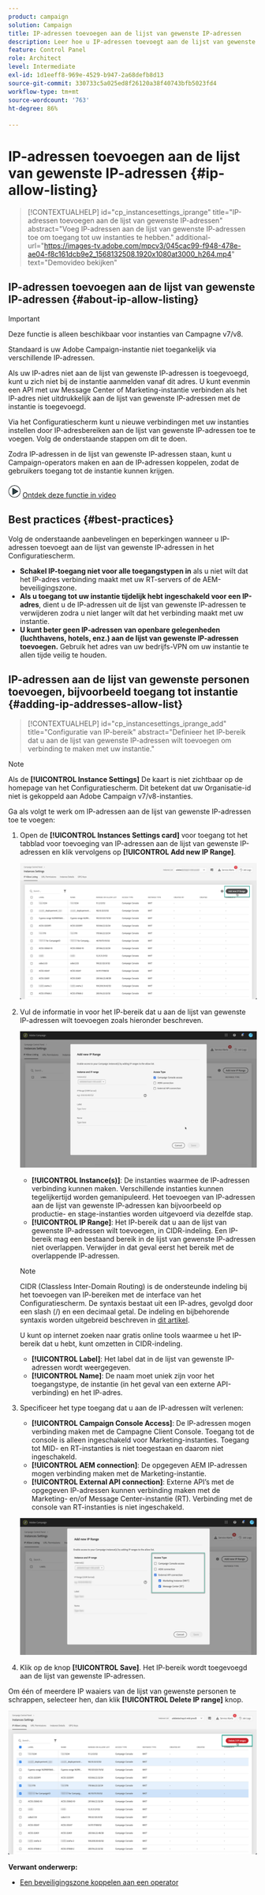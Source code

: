 ```yaml
---
product: campaign
solution: Campaign
title: IP-adressen toevoegen aan de lijst van gewenste IP-adressen
description: Leer hoe u IP-adressen toevoegt aan de lijst van gewenste IP-adressen in het Configuratiescherm voor instantietoegang.
feature: Control Panel
role: Architect
level: Intermediate
exl-id: 1d1eeff8-969e-4529-b947-2a68defb8d13
source-git-commit: 330733c5a025ed8f26120a38f40743bfb5023fd4
workflow-type: tm+mt
source-wordcount: '763'
ht-degree: 86%

---
```


# IP-adressen toevoegen aan de lijst van gewenste IP-adressen {#ip-allow-listing}

>[!CONTEXTUALHELP]
>id="cp_instancesettings_iprange"
>title="IP-adressen toevoegen aan de lijst van gewenste IP-adressen"
>abstract="Voeg IP-adressen aan de lijst van gewenste IP-adressen toe om toegang tot uw instanties te hebben."
>additional-url="https://images-tv.adobe.com/mpcv3/045cac99-f948-478e-ae04-f8c161dcb9e2_1568132508.1920x1080at3000_h264.mp4" text="Demovideo bekijken"

## IP-adressen toevoegen aan de lijst van gewenste IP-adressen {#about-ip-allow-listing}

>[!IMPORTANT]
>
>Deze functie is alleen beschikbaar voor instanties van Campagne v7/v8.

Standaard is uw Adobe Campaign-instantie niet toegankelijk via verschillende IP-adressen.

Als uw IP-adres niet aan de lijst van gewenste IP-adressen is toegevoegd, kunt u zich niet bij de instantie aanmelden vanaf dit adres. U kunt evenmin een API met uw Message Center of Marketing-instantie verbinden als het IP-adres niet uitdrukkelijk aan de lijst van gewenste IP-adressen met de instantie is toegevoegd.

Via het Configuratiescherm kunt u nieuwe verbindingen met uw instanties instellen door IP-adresbereiken aan de lijst van gewenste IP-adressen toe te voegen. Volg de onderstaande stappen om dit te doen.

Zodra IP-adressen in de lijst van gewenste IP-adressen staan, kunt u Campaign-operators maken en aan de IP-adressen koppelen, zodat de gebruikers toegang tot de instantie kunnen krijgen.

![](assets/do-not-localize/how-to-video.png) [Ontdek deze functie in video](https://experienceleague.adobe.com/docs/campaign-classic-learn/control-panel/instance-settings/ip-allow-listing.html#instance-settings)

## Best practices {#best-practices}

Volg de onderstaande aanbevelingen en beperkingen wanneer u IP-adressen toevoegt aan de lijst van gewenste IP-adressen in het Configuratiescherm.

* **Schakel IP-toegang niet voor alle toegangstypen in** als u niet wilt dat het IP-adres verbinding maakt met uw RT-servers of de AEM-beveiligingszone.
* **Als u toegang tot uw instantie tijdelijk hebt ingeschakeld voor een IP-adres**, dient u de IP-adressen uit de lijst van gewenste IP-adressen te verwijderen zodra u niet langer wilt dat het verbinding maakt met uw instantie.
* **U kunt beter geen IP-adressen van openbare gelegenheden (luchthavens, hotels, enz.) aan de lijst van gewenste IP-adressen toevoegen.** Gebruik het adres van uw bedrijfs-VPN om uw instantie te allen tijde veilig te houden.

## IP-adressen aan de lijst van gewenste personen toevoegen, bijvoorbeeld toegang tot instantie {#adding-ip-addresses-allow-list}

>[!CONTEXTUALHELP]
>id="cp_instancesettings_iprange_add"
>title="Configuratie van IP-bereik"
>abstract="Definieer het IP-bereik dat u aan de lijst van gewenste IP-adressen wilt toevoegen om verbinding te maken met uw instantie."

>[!NOTE]
>
>Als de **[!UICONTROL Instance Settings]** De kaart is niet zichtbaar op de homepage van het Configuratiescherm. Dit betekent dat uw Organisatie-id niet is gekoppeld aan Adobe Campaign v7/v8-instanties.

Ga als volgt te werk om IP-adressen aan de lijst van gewenste IP-adressen toe te voegen:

1. Open de **[!UICONTROL Instances Settings card]** voor toegang tot het tabblad voor toevoeging van IP-adressen aan de lijst van gewenste IP-adressen en klik vervolgens op **[!UICONTROL Add new IP Range]**.



   ![](assets/ip_whitelist_list1.png)

1. Vul de informatie in voor het IP-bereik dat u aan de lijst van gewenste IP-adressen wilt toevoegen zoals hieronder beschreven.

   ![](assets/ip_whitelist_add1.png)

   * **[!UICONTROL Instance(s)]**: De instanties waarmee de IP-adressen verbinding kunnen maken. Verschillende instanties kunnen tegelijkertijd worden gemanipuleerd. Het toevoegen van IP-adressen aan de lijst van gewenste IP-adressen kan bijvoorbeeld op productie- en stage-instanties worden uitgevoerd via dezelfde stap.
   * **[!UICONTROL IP Range]**: Het IP-bereik dat u aan de lijst van gewenste IP-adressen wilt toevoegen, in CIDR-indeling. Een IP-bereik mag een bestaand bereik in de lijst van gewenste IP-adressen niet overlappen. Verwijder in dat geval eerst het bereik met de overlappende IP-adressen.

   >[!NOTE]
   >
   >CIDR (Classless Inter-Domain Routing) is de ondersteunde indeling bij het toevoegen van IP-bereiken met de interface van het Configuratiescherm. De syntaxis bestaat uit een IP-adres, gevolgd door een slash (/) en een decimaal getal. De indeling en bijbehorende syntaxis worden uitgebreid beschreven in [dit artikel](https://whatismyipaddress.com/cidr).
   >
   >U kunt op internet zoeken naar gratis online tools waarmee u het IP-bereik dat u hebt, kunt omzetten in CIDR-indeling.

   * **[!UICONTROL Label]**: Het label dat in de lijst van gewenste IP-adressen wordt weergegeven.
   * **[!UICONTROL Name]**: De naam moet uniek zijn voor het toegangstype, de instantie (in het geval van een externe API-verbinding) en het IP-adres.


1. Specificeer het type toegang dat u aan de IP-adressen wilt verlenen:

   * **[!UICONTROL Campaign Console Access]**: De IP-adressen mogen verbinding maken met de Campagne Client Console. Toegang tot de console is alleen ingeschakeld voor Marketing-instanties. Toegang tot MID- en RT-instanties is niet toegestaan en daarom niet ingeschakeld.
   * **[!UICONTROL AEM connection]**: De opgegeven AEM IP-adressen mogen verbinding maken met de Marketing-instantie.
   * **[!UICONTROL External API connection]**: Externe API’s met de opgegeven IP-adressen kunnen verbinding maken met de Marketing- en/of Message Center-instantie (RT). Verbinding met de console van RT-instanties is niet ingeschakeld.

   ![](assets/ip_whitelist_acesstype.png)

1. Klik op de knop **[!UICONTROL Save]**. Het IP-bereik wordt toegevoegd aan de lijst van gewenste IP-adressen.

   <!--![](assets/ip_whitelist_added.png)-->

Om één of meerdere IP waaiers van de lijst van gewenste personen te schrappen, selecteer hen, dan klik **[!UICONTROL Delete IP range]** knop.

![](assets/ip_whitelist_delete.png)

**Verwant onderwerp:**

* [Een beveiligingszone koppelen aan een operator](https://docs.campaign.adobe.com/doc/AC/en/INS_Additional_configurations_Configuring_Campaign_server.html#Linking_a_security_zone_to_an_operator)
